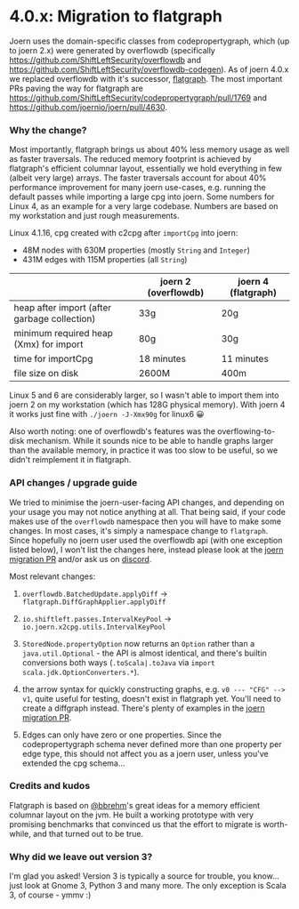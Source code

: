 # 4.0.x: Migration to flatgraph

Joern uses the domain-specific classes from codepropertygraph, which (up to joern 2.x) were generated by overflowdb (specifically https://github.com/ShiftLeftSecurity/overflowdb and https://github.com/ShiftLeftSecurity/overflowdb-codegen). 
As of joern 4.0.x we replaced overflowdb with it's successor, [flatgraph](https://github.com/joernio/flatgraph). The most important PRs paving the way for flatgraph are https://github.com/ShiftLeftSecurity/codepropertygraph/pull/1769 and https://github.com/joernio/joern/pull/4630. 

### Why the change?
Most importantly, flatgraph brings us about 40% less memory usage as well as faster traversals. The reduced memory footprint is achieved by flatgraph's efficient columnar layout, essentially we hold everything in few (albeit very large) arrays. 
The faster traversals account for about 40% performance improvement for many joern use-cases, e.g. running the default passes while importing a large cpg into joern. Some numbers for Linux 4, as an example for a very large codebase. Numbers are based on my workstation and just rough measurements. 

Linux 4.1.16, cpg created with c2cpg after `importCpg` into joern: 
* 48M nodes with 630M properties (mostly `String` and `Integer`)
* 431M edges with 115M properties (all `String`)

|                                             | joern 2 (overflowdb) | joern 4 (flatgraph) |
| --------------------------------------------|----------------------|-------------------- |
| heap after import (after garbage collection)|                33g   | 20g                 |
| minimum required heap (Xmx) for import      |                80g   | 30g                 |
| time for importCpg                          |         18 minutes   |     11 minutes      |
| file size on disk                           |              2600M   | 400m                |

Linux 5 and 6 are considerably larger, so I wasn't able to import them into joern 2 on my workstation (which has 128G physical memory). With joern 4 it works just fine with `./joern -J-Xmx90g` for linux6 😀

Also worth noting: one of overflowdb's features was the overflowing-to-disk mechanism. While it sounds nice to be able to handle graphs larger than the available memory, in practice it was too slow to be useful, so we didn't reimplement it in flatgraph.

### API changes / upgrade guide
We tried to minimise the joern-user-facing API changes, and depending on your usage you may not notice anything at all. That being said, if your code makes use of the `overflowdb` namespace then you will have to make some changes. In most cases, it's simply a namespace change to `flatgraph`. Since hopefully no joern user used the overflowdb api (with one exception listed below), I won't list the changes here, instead please look at the [joern migration PR](https://github.com/joernio/joern/pull/4630/files) and/or ask us on [discord](https://discord.com/channels/832209896089976854/842699104383533076). 

Most relevant changes:
1) `overflowdb.BatchedUpdate.applyDiff` -> `flatgraph.DiffGraphApplier.applyDiff`
1) `io.shiftleft.passes.IntervalKeyPool` -> `io.joern.x2cpg.utils.IntervalKeyPool`

1) `StoredNode.propertyOption` now returns an `Option` rather than a `java.util.Optional` - the API is almost identical, and there's builtin conversions both ways (`.toScala|.toJava` via `import scala.jdk.OptionConverters.*`).

1) the arrow syntax for quickly constructing graphs, e.g. `v0 --- "CFG" --> v1`, quite useful for testing, doesn't exist in flatgraph yet. You'll need to create a diffgraph instead. There's plenty of examples in the [joern migration PR](https://github.com/joernio/joern/pull/4630/files).

1) Edges can only have zero or one properties. Since the codepropertygraph schema never defined more than one property per edge type, this should not affect you as a joern user, unless you've extended the cpg schema...

### Credits and kudos
Flatgraph is based on [@bbrehm](https://github.com/bbrehm)'s great ideas for a memory efficient columnar layout on the jvm. He built a working prototype with very promising benchmarks that convinced us that the effort to migrate is worth-while, and that turned out to be true. 

### Why did we leave out version 3?
I'm glad you asked! Version 3 is typically a source for trouble, you know... just look at Gnome 3, Python 3 and many more. The only exception is Scala 3, of course - ymmv :)

